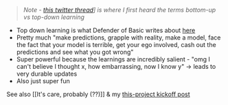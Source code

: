 > *Note - [this twitter thread](https://x.com/ejames_c/status/1895416279722594311)] is where I first heard the terms bottom-up vs top-down learning*

- Top down learning is what Defender of Basic writes about [here](https://defenderofthebasic.substack.com/p/geoffrey-hinton-on-developing-your)
- Pretty much "make predictions, grapple with reality, make a model, face the fact that your model is terrible, get your ego involved, cash out the predictions and see what you got wrong"
- Super powerful because the learnings are incredibly salient - "omg I can't believe I thought x, how embarrassing, now I know y" → leads to very durable updates
- Also just super fun 

See also [[It's care, probably (??)]] & my [this-project kickoff post](https://www.alexislearning.me/learning-how-to-think/)